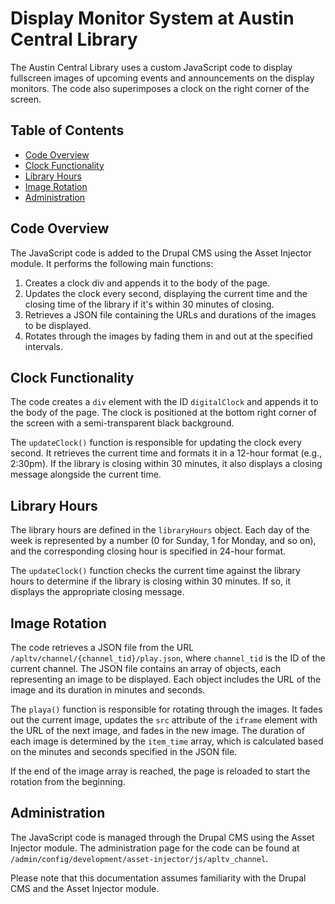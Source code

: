 # Display Monitor System at Austin Central Library

The Austin Central Library uses a custom JavaScript code to display fullscreen images of upcoming events and announcements on the display monitors. The code also superimposes a clock on the right corner of the screen.

## Table of Contents
- [Code Overview](#code-overview)
- [Clock Functionality](#clock-functionality)
- [Library Hours](#library-hours)
- [Image Rotation](#image-rotation)
- [Administration](#administration)

## Code Overview

The JavaScript code is added to the Drupal CMS using the Asset Injector module. It performs the following main functions:

1. Creates a clock div and appends it to the body of the page.
2. Updates the clock every second, displaying the current time and the closing time of the library if it's within 30 minutes of closing.
3. Retrieves a JSON file containing the URLs and durations of the images to be displayed.
4. Rotates through the images by fading them in and out at the specified intervals.

## Clock Functionality

The code creates a `div` element with the ID `digitalClock` and appends it to the body of the page. The clock is positioned at the bottom right corner of the screen with a semi-transparent black background.

The `updateClock()` function is responsible for updating the clock every second. It retrieves the current time and formats it in a 12-hour format (e.g., 2:30pm). If the library is closing within 30 minutes, it also displays a closing message alongside the current time.

## Library Hours

The library hours are defined in the `libraryHours` object. Each day of the week is represented by a number (0 for Sunday, 1 for Monday, and so on), and the corresponding closing hour is specified in 24-hour format.

The `updateClock()` function checks the current time against the library hours to determine if the library is closing within 30 minutes. If so, it displays the appropriate closing message.

## Image Rotation

The code retrieves a JSON file from the URL `/apltv/channel/{channel_tid}/play.json`, where `channel_tid` is the ID of the current channel. The JSON file contains an array of objects, each representing an image to be displayed. Each object includes the URL of the image and its duration in minutes and seconds.

The `playa()` function is responsible for rotating through the images. It fades out the current image, updates the `src` attribute of the `iframe` element with the URL of the next image, and fades in the new image. The duration of each image is determined by the `item_time` array, which is calculated based on the minutes and seconds specified in the JSON file.

If the end of the image array is reached, the page is reloaded to start the rotation from the beginning.

## Administration

The JavaScript code is managed through the Drupal CMS using the Asset Injector module. The administration page for the code can be found at `/admin/config/development/asset-injector/js/apltv_channel`.

Please note that this documentation assumes familiarity with the Drupal CMS and the Asset Injector module.
